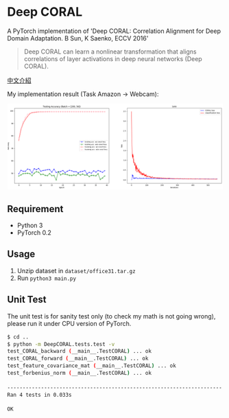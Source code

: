 # Deep CORAL

A PyTorch implementation of 'Deep CORAL: Correlation Alignment for Deep Domain Adaptation. B Sun, K Saenko, ECCV 2016'

> Deep CORAL can learn a nonlinear transformation that aligns correlations of
layer activations in deep neural networks (Deep CORAL).

[中文介紹](https://ssarcandy.tw/2017/10/31/deep-coral/)

My implementation result (Task Amazon -> Webcam):

![](demo/result.png)

## Requirement

- Python 3
- PyTorch 0.2

## Usage

1. Unzip dataset in `dataset/office31.tar.gz`
2. Run `python3 main.py`

## Unit Test

The unit test is for sanity test only (to check my math is not going wrong),
please run it under CPU version of PyTorch.

```bash
$ cd ..
$ python -m DeepCORAL.tests.test -v
test_CORAL_backward (__main__.TestCORAL) ... ok
test_CORAL_forward (__main__.TestCORAL) ... ok
test_feature_covariance_mat (__main__.TestCORAL) ... ok
test_forbenius_norm (__main__.TestCORAL) ... ok

----------------------------------------------------------------------
Ran 4 tests in 0.033s

OK
```
